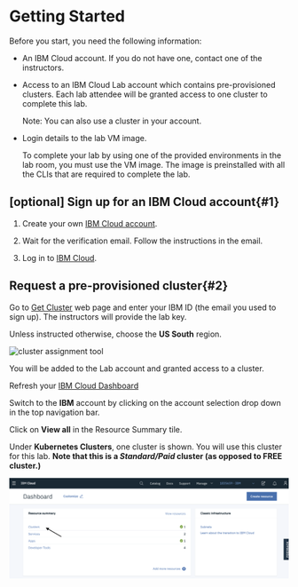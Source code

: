 # Getting Started

Before you start, you need the following information:

* An IBM Cloud account. If you do not have one, contact one of the instructors.

* Access to an IBM Cloud Lab account which contains pre-provisioned clusters. Each lab attendee will be granted access to one cluster to complete this lab.

    Note: You can also use a cluster in your account.

* Login details to the lab VM image.

    To complete your lab by using one of the provided environments in the lab room, you must use the VM image. The image is preinstalled with all the CLIs that are required to complete the lab.


## [optional] Sign up for an IBM Cloud account{#1}

1. Create your own [IBM Cloud account](https://cloud.ibm.com).

2. Wait for the verification email. Follow the instructions in the email.

3. Log in to [IBM Cloud](https://cloud.ibm.com).


## Request a pre-provisioned cluster{#2}

Go to [Get Cluster](https://get-cluster.mybluemix.net) web page and enter your IBM ID (the email you used to sign up). The instructors will provide the lab key. 

Unless instructed otherwise, choose the **US South** region.

![cluster assignment tool](https://raw.githubusercontent.com/rvennam/istio101/master/workshop/README_images/get-cluster.png)

You will be added to the Lab account and granted access to a cluster.

Refresh your [IBM Cloud Dashboard](https://cloud.ibm.com)

Switch to the **IBM** account by clicking on the account selection drop down in the top navigation bar.

Click on **View all** in the Resource Summary tile.

Under **Kubernetes Clusters**, one cluster is shown. You will use this cluster for this lab. **Note that this is a *Standard/Paid* cluster (as opposed to FREE cluster.)**

![cluster dashboard](https://raw.githubusercontent.com/rvennam/istio101/master/workshop/README_images/dashboard.png)



